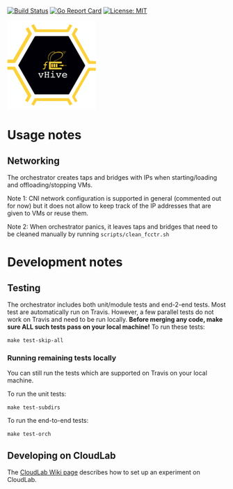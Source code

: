 [![Build Status](https://travis-ci.com/ease-lab/vhive.svg?branch=master)](https://travis-ci.com/ease-lab/vhive)
[![Go Report Card](https://goreportcard.com/badge/github.com/ease-lab/vhive-orchestrator)](https://goreportcard.com/report/github.com/ease-lab/vhive-orchestrator)
[![License: MIT](https://img.shields.io/badge/License-MIT-yellow.svg)](https://opensource.org/licenses/MIT)

![vHive Logo Title](docs/figures/vhive_logo.png)

# Usage notes

## Networking
The orchestrator creates taps and bridges with IPs when starting/loading and offloading/stopping VMs.

Note 1: CNI network configuration is supported in general (commented out for now) but it does not allow to 
keep track of the IP addresses that are given to VMs or reuse them.

Note 2: When orchestrator panics, it leaves taps and bridges that need to be cleaned manually by running `scripts/clean_fcctr.sh`


# Development notes

## Testing

The orchestrator includes both unit/module tests and end-2-end tests. Most test are automatically run on Travis.
However, a few parallel tests do not work on Travis and need to be run locally.
**Before merging any code, make sure ALL such tests pass on 
your local machine!** To run these tests:
```
make test-skip-all
```
### Running remaining tests locally
You can still run the tests which are supported on Travis on your local machine.

To run the unit tests:
```
make test-subdirs
```

To run the end-to-end tests:
```
make test-orch
```

## Developing on CloudLab
The [CloudLab Wiki page](https://github.com/ustiugov/fccd-orchestrator/wiki/CloudLab-Guidelines) describes how to set up an experiment on CloudLab.
